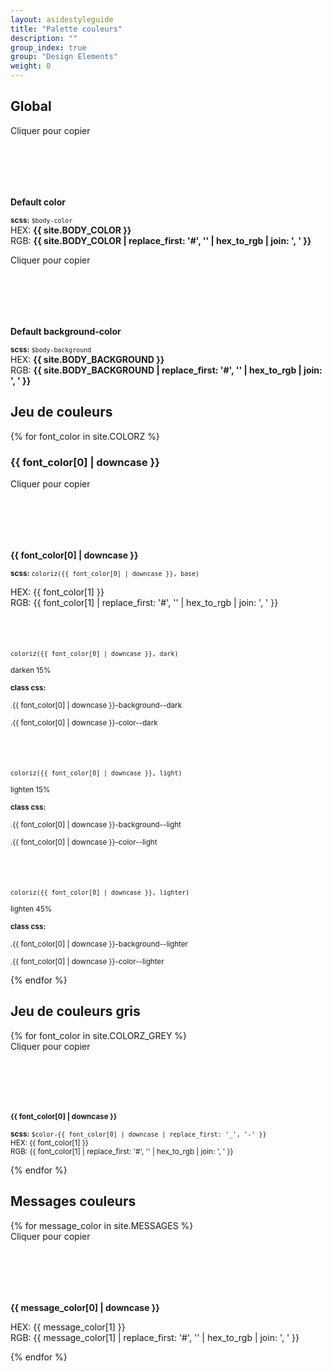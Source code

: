 ```yaml
---
layout: asidestyleguide
title: "Palette couleurs"
description: ""
group_index: true
group: "Design Elements"
weight: 0
---
```


## Global

<div class="row row-sm-noborder">
  <div class="col-xs-12 col-sm-4">
    <div class="clipboard-copy" style="height:100px;background:{{ site.BODY_COLOR }}" data-color-copy="{{ site.BODY_COLOR }}"><div class="copy bold">Cliquer pour copier</div></div>
    <p class="mvm"><strong>Default color</strong></p>
    <p class="mvm"><small><strong>scss:</strong> <code>$body-color</code></small><br/>HEX: <strong>{{ site.BODY_COLOR }}</strong><br/>RGB: <strong>{{ site.BODY_COLOR | replace_first: '#', '' | hex_to_rgb | join: ', ' }}</strong></p>
  </div>
  <div class="col-xs-12 col-sm-4">
    <div class="clipboard-copy" style="height:100px;background:{{ site.BODY_BACKGROUND }}" data-color-copy="{{ site.BODY_BACKGROUND }}"><div class="copy bold">Cliquer pour copier</div></div>
    <p class="mvm"><strong>Default background-color</strong></p>
    <p class="mvm"><small><strong>scss:</strong> <code>$body-background</code></small><br/>HEX: <strong>{{ site.BODY_BACKGROUND }}</strong><br/>RGB: <strong>{{ site.BODY_BACKGROUND | replace_first: '#', '' | hex_to_rgb | join: ', ' }}</strong></p>
  </div>
</div>

<!--
### Liens

<div class="row row-sm-noborder">
{% for link_color in site.LINK %}
  <div class="col-xs-12 col-sm-3">
    <div class="{{ link_color[0] | downcase }}-background clipboard-copy" style="height:100px;background:{{ link_color[1] }}"></div>
    <p class="mvm">lien: état <strong>{{ link_color[0] | downcase }}</strong></p>
    <p class="mvm">HEX: {{ link_color[1] }}<br/>RGB: {{ link_color[1] | replace_first: '#', '' | hex_to_rgb | join: ', ' }}</p>
    <p class="mvm"><span class="{{ link_color[0] | downcase }}-background clipboard-copy" style="padding:5px;color:#fff;background:{{ link_color[1] }}">.{{ link_color[0] | downcase }}-background</span><span class="{{ link_color[0] | downcase }}-color clipboard-copy" style="padding:5px;color:{{ link_color[1] }}">.{{ link_color[0] | downcase }}-color</span><span style="padding:5px;border:1px solid;border-color:{{ link_color[1] }};color:{{ link_color[1] }}">.{{ link_color[0] | downcase }}-border</span></p>
  </div>
{% endfor %}
</div>
 -->

## Jeu de couleurs

{% for font_color in site.COLORZ %}
  <h3>{{ font_color[0] | downcase }}</h3>
  <div class="row">
    <div class="col-xs-12 col-sm-4">
      <div class="{{ font_color[0] | downcase }}-background clipboard-copy" style="height:100px;" data-color-copy="{{ font_color[1] }}"><div class="copy bold">Cliquer pour copier</div></div>
      <p class="mtm mbn"><strong>{{ font_color[0] | downcase }}</strong></p>
      <p class="mtn mbm"><small><strong>scss:</strong> <code>coloriz({{ font_color[0] | downcase }}, base)</code></small></p>
      <p class="mvm">HEX: {{ font_color[1] }}<br/>RGB: {{ font_color[1] | replace_first: '#', '' | hex_to_rgb | join: ', ' }}</p>
    </div>
    <div class="col-xs-12 col-sm-8">
      <div class="row row-sm-noborder">
        <div class="col-xs-12 col-sm-4">
          <div class="{{ font_color[0] | downcase }}-background--dark" style="height:40px;"></div>
          <p class="bold mtm mbn"><small><code>coloriz({{ font_color[0] | downcase }}, dark)</code></small></p>
          <p class="mtn mbm"><small>darken 15%</small></p>
          <p class="mtn mbn"><small><strong>class css:</strong></small></p>
          <p class="mtn mbn"><small>.{{ font_color[0] | downcase }}-background--dark</small></p>
          <p class="mtn mbn"><small>.{{ font_color[0] | downcase }}-color--dark</small></p>
        </div>
        <div class="col-xs-12 col-sm-4">
          <div class="{{ font_color[0] | downcase }}-background--light" style="height:40px;"></div>
          <p class="bold mtm mbn"><small><code>coloriz({{ font_color[0] | downcase }}, light)</code></small></p>
          <p class="mtn mbm"><small>lighten 15%</small></p>
          <p class="mtn mbn"><small><strong>class css:</strong></small></p>
          <p class="mtn mbn"><small>.{{ font_color[0] | downcase }}-background--light</small></p>
          <p class="mtn mbn"><small>.{{ font_color[0] | downcase }}-color--light</small></p>
        </div>
        <div class="col-xs-12 col-sm-4">
          <div class="{{ font_color[0] | downcase }}-background--lighter" style="height:40px;"></div>
          <p class="bold mtm mbn"><small><code>coloriz({{ font_color[0] | downcase }}, lighter)</code></small></p>
          <p class="mtn mbm"><small>lighten 45%</small></p>
          <p class="mtn mbn"><small><strong>class css:</strong></small></p>
          <p class="mtn mbn"><small>.{{ font_color[0] | downcase }}-background--lighter</small></p>
          <p class="mtn mbn"><small>.{{ font_color[0] | downcase }}-color--lighter</small></p>
        </div>
      </div>
    </div>
  </div>
{% endfor %}

## Jeu de couleurs gris

<div class="row row-sm-noborder justify-content-sm-space-between">
{% for font_color in site.COLORZ_GREY %}
  <div class="col-xs-12 col-sm-2">
    <div class="{{ font_color[0] | downcase }}-background clipboard-copy" style="height:100px;background:{{ font_color[1] }}" data-color-copy="{{ font_color[1] }}"><div class="copy bold">Cliquer pour copier</div></div>
    <p class="mvm"><small><strong>{{ font_color[0] | downcase }}</strong></small></p>
    <p class="mvm"><small><strong>scss:</strong> <code>$color-{{ font_color[0] | downcase | replace_first: '_', '-' }}</code></small><br/>
    <small>HEX: {{ font_color[1] }}<br/>RGB: {{ font_color[1] | replace_first: '#', '' | hex_to_rgb | join: ', ' }}</small></p>
  </div>
{% endfor %}
</div>

## Messages couleurs

<div class="row row-xs-noborder">
{% for message_color in site.MESSAGES %}
  <div class="col-xs-6 col-sm-2 col-md-3">
    <div class="{{ message_color[0] | downcase }}-background clipboard-copy" style="height:100px;background:{{ message_color[1] }}" data-color-copy="{{ message_color[1] }}"><div class="copy bold">Cliquer pour copier</div></div>
    <p class="mvm"><strong>{{ message_color[0] | downcase }}</strong></p>
    <p class="mvm">HEX: {{ message_color[1] }}<br/>RGB: {{ message_color[1] | replace_first: '#', '' | hex_to_rgb | join: ', ' }}</p>
  </div>
{% endfor %}
</div>

<!-- {% colorzTree A|B %} -->
